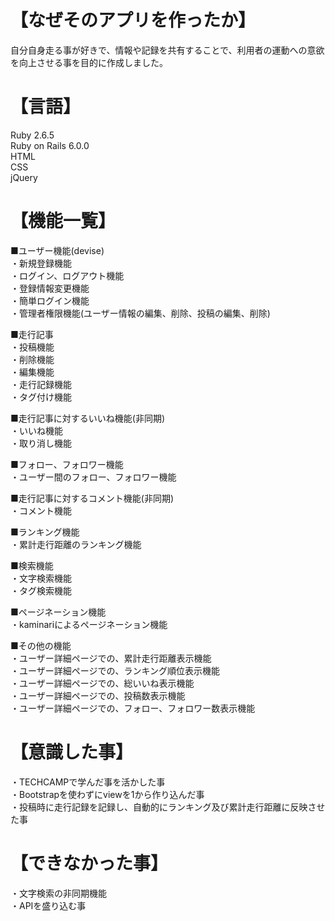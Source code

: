 # 【なぜそのアプリを作ったか】
自分自身走る事が好きで、情報や記録を共有することで、利用者の運動への意欲を向上させる事を目的に作成しました。

# 【言語】
Ruby 2.6.5  
Ruby on Rails 6.0.0  
HTML  
CSS  
jQuery  

# 【機能一覧】
■ユーザー機能(devise)  
・新規登録機能  
・ログイン、ログアウト機能  
・登録情報変更機能  
・簡単ログイン機能  
・管理者権限機能(ユーザー情報の編集、削除、投稿の編集、削除)  

■走行記事  
・投稿機能  
・削除機能  
・編集機能  
・走行記録機能  
・タグ付け機能  

■走行記事に対するいいね機能(非同期)  
・いいね機能  
・取り消し機能  

■フォロー、フォロワー機能  
・ユーザー間のフォロー、フォロワー機能  

■走行記事に対するコメント機能(非同期)  
・コメント機能  

■ランキング機能  
・累計走行距離のランキング機能  

■検索機能  
・文字検索機能  
・タグ検索機能  

■ページネーション機能  
・kaminariによるページネーション機能  

■その他の機能  
・ユーザー詳細ページでの、累計走行距離表示機能  
・ユーザー詳細ページでの、ランキング順位表示機能  
・ユーザー詳細ページでの、総いいね表示機能  
・ユーザー詳細ページでの、投稿数表示機能  
・ユーザー詳細ページでの、フォロー、フォロワー数表示機能  

# 【意識した事】
・TECHCAMPで学んだ事を活かした事  
・Bootstrapを使わずにviewを1から作り込んだ事  
・投稿時に走行記録を記録し、自動的にランキング及び累計走行距離に反映させた事  

# 【できなかった事】
・文字検索の非同期機能  
・APIを盛り込む事  

